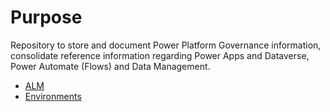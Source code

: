# Purpose
Repository to store and document Power Platform Governance information, consolidate reference information regarding Power Apps and Dataverse, Power Automate (Flows) and Data Management.

  - [ALM](/ALM)
  - [Environments](/environments)
